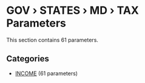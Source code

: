 # GOV › STATES › MD › TAX Parameters

This section contains 61 parameters.

## Categories

- [INCOME](income/index.md) (61 parameters)

